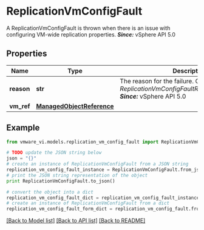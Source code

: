 # ReplicationVmConfigFault

A ReplicationVmConfigFault is thrown when there is an issue with configuring VM-wide replication properties.  ***Since:*** vSphere API 5.0 

## Properties
Name | Type | Description | Notes
------------ | ------------- | ------------- | -------------
**reason** | **str** | The reason for the failure.  One of the above *ReplicationVmConfigFaultReasonForFault_enum*.  ***Since:*** vSphere API 5.0  | [optional] 
**vm_ref** | [**ManagedObjectReference**](ManagedObjectReference.md) |  | [optional] 

## Example

```python
from vmware_vi.models.replication_vm_config_fault import ReplicationVmConfigFault

# TODO update the JSON string below
json = "{}"
# create an instance of ReplicationVmConfigFault from a JSON string
replication_vm_config_fault_instance = ReplicationVmConfigFault.from_json(json)
# print the JSON string representation of the object
print ReplicationVmConfigFault.to_json()

# convert the object into a dict
replication_vm_config_fault_dict = replication_vm_config_fault_instance.to_dict()
# create an instance of ReplicationVmConfigFault from a dict
replication_vm_config_fault_form_dict = replication_vm_config_fault.from_dict(replication_vm_config_fault_dict)
```
[[Back to Model list]](../README.md#documentation-for-models) [[Back to API list]](../README.md#documentation-for-api-endpoints) [[Back to README]](../README.md)


